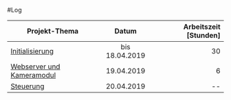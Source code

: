 #Log


| Projekt-Thema        | Datum           | Arbeitszeit [Stunden] |
| ------------- |:-------------:| -----:|
| [Initialisierung](project.md#initialisierung)   | bis 18.04.2019 | 30 |
| [Webserver und Kameramodul](project.md#kameramodul-und-webserver)   | 19.04.2019      |   6 |
| [Steuerung](project.md#Steuerung) | 20.04.2019      |    -- |
